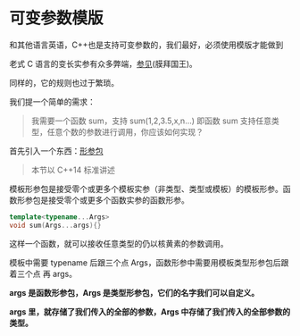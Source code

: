 # 可变参数模版
和其他语言英语，C++也是支持可变参数的，我们最好，必须使用模版才能做到  

老式 C 语言的变长实参有众多弊端，[参见](https://github.com/Mq-b/Loser-HomeWork/blob/main/src/C++CoreGuidelines/%E7%AC%AC4%E7%AB%A0-%E5%87%BD%E6%95%B0.md#f55-%E4%B8%8D%E8%A6%81%E4%BD%BF%E7%94%A8-va_arg-%E5%8F%82%E6%95%B0)(膜拜国王)。  

同样的，它的规则也过于繁琐。  

我们提一个简单的需求：
> 我需要一个函数 sum，支持 sum(1,2,3.5,x,n...) 即函数 sum 支持任意类型，任意个数的参数进行调用，你应该如何实现？

首先引入一个东西：[形参包](https://zh.cppreference.com/w/cpp/language/parameter_pack)  
> 本节以 C++14 标准讲述

模板形参包是接受零个或更多个模板实参（非类型、类型或模板）的模板形参。函数形参包是接受零个或更多个函数实参的函数形参。
```cpp
template<typename...Args>
void sum(Args...args){}
```
这样一个函数，就可以接收任意类型的仍以核黄素的参数调用。  

模板中需要 typename 后跟三个点 Args，函数形参中需要用模板类型形参包后跟着三个点 再 args。  

**args 是函数形参包，Args 是类型形参包，它们的名字我们可以自定义。**  

**args 里，就存储了我们传入的全部的参数，Args 中存储了我们传入的全部参数的类型。**  
